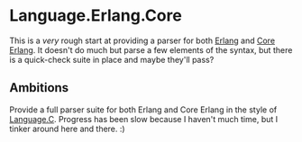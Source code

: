 # Language.Erlang.Core

This is a _very_ rough start at providing a parser for both [Erlang](http://www.erlang.org/) and
[Core Erlang](http://www.it.uu.se/research/group/hipe/cerl/). It doesn't do much
but parse a few elements of the syntax, but there is a quick-check suite in
place and maybe they'll pass?

## Ambitions

Provide a full parser suite for both Erlang and Core Erlang in the style of
[Language.C](http://hackage.haskell.org/package/language-c). Progress has been
slow because I haven't much time, but I tinker around here and there. :)
